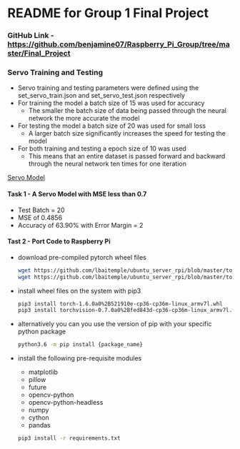 # README for Group 1 Final Project

### GitHub Link - https://github.com/benjamine07/Raspberry_Pi_Group/tree/master/Final_Project

### Servo Training and Testing
- Servo training and testing parameters were defined using the set_servo_train.json and set_servo_test.json respectively
- For training the model a batch size of 15 was used for accuracy
    - The smaller the batch size of data being passed through the neural network the more accurate the model
- For testing the model a batch size of 20 was used for small loss
    - A larger batch size significantly increases the speed for testing the model
- For both training and testing a epoch size of 10 was used
    - This means that an entire dataset is passed forward and backward through the neural network ten times for one                iteration
    
[Servo Model](https://github.com/benjamine07/Raspberry_Pi_Group/blob/master/Final_Project/Servo%20Model.png)

#### Task 1 - A Servo Model with MSE less than 0.7

- Test Batch = 20
- MSE of 0.4856
- Accuracy of 63.90% with Error Margin = 2

#### Tast 2 - Port Code to Raspberry Pi

- download pre-compiled pytorch wheel files
    ```bash
    wget https://github.com/lbaitemple/ubuntu_server_rpi/blob/master/torch/torch-1.6.0a0%2B521910e-cp36-cp36m-linux_armv7l.whl
    wget https://github.com/lbaitemple/ubuntu_server_rpi/blob/master/torch/torchvision-0.7.0a0%2Bfed843d-cp36-cp36m-linux_armv7l.whl
    ```

- install wheel files on the system with pip3
    ```bash
    pip3 install torch-1.6.0a0%2B521910e-cp36-cp36m-linux_armv7l.whl
    pip3 install torchvision-0.7.0a0%2Bfed843d-cp36-cp36m-linux_armv7l.whl
    ```
- alternatively you can you use the version of pip with your specific python package 
    ```bash
    python3.6 -m pip install {package_name}
    ```

- install the following pre-requisite modules
    - matplotlib
    - pillow
    - future
    - opencv-python
    - opencv-python-headless
    - numpy
    - cython
    - pandas
    ```bash
    pip3 install -r requirements.txt
    ```
